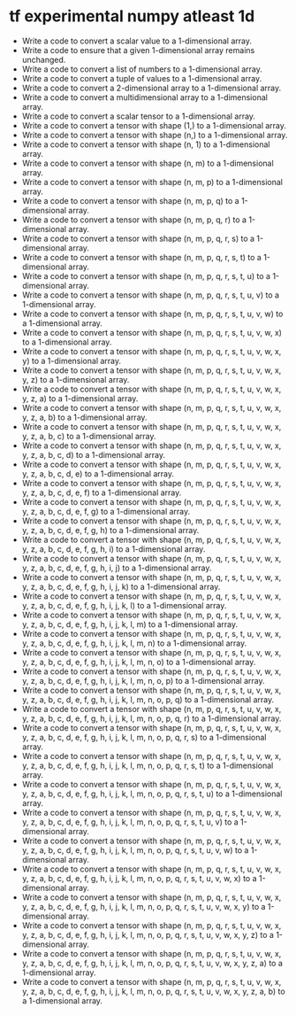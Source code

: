 # tf experimental numpy atleast 1d

- Write a code to convert a scalar value to a 1-dimensional array.
- Write a code to ensure that a given 1-dimensional array remains unchanged.
- Write a code to convert a list of numbers to a 1-dimensional array.
- Write a code to convert a tuple of values to a 1-dimensional array.
- Write a code to convert a 2-dimensional array to a 1-dimensional array.
- Write a code to convert a multidimensional array to a 1-dimensional array.
- Write a code to convert a scalar tensor to a 1-dimensional array.
- Write a code to convert a tensor with shape (1,) to a 1-dimensional array.
- Write a code to convert a tensor with shape (n,) to a 1-dimensional array.
- Write a code to convert a tensor with shape (n, 1) to a 1-dimensional array.
- Write a code to convert a tensor with shape (n, m) to a 1-dimensional array.
- Write a code to convert a tensor with shape (n, m, p) to a 1-dimensional array.
- Write a code to convert a tensor with shape (n, m, p, q) to a 1-dimensional array.
- Write a code to convert a tensor with shape (n, m, p, q, r) to a 1-dimensional array.
- Write a code to convert a tensor with shape (n, m, p, q, r, s) to a 1-dimensional array.
- Write a code to convert a tensor with shape (n, m, p, q, r, s, t) to a 1-dimensional array.
- Write a code to convert a tensor with shape (n, m, p, q, r, s, t, u) to a 1-dimensional array.
- Write a code to convert a tensor with shape (n, m, p, q, r, s, t, u, v) to a 1-dimensional array.
- Write a code to convert a tensor with shape (n, m, p, q, r, s, t, u, v, w) to a 1-dimensional array.
- Write a code to convert a tensor with shape (n, m, p, q, r, s, t, u, v, w, x) to a 1-dimensional array.
- Write a code to convert a tensor with shape (n, m, p, q, r, s, t, u, v, w, x, y) to a 1-dimensional array.
- Write a code to convert a tensor with shape (n, m, p, q, r, s, t, u, v, w, x, y, z) to a 1-dimensional array.
- Write a code to convert a tensor with shape (n, m, p, q, r, s, t, u, v, w, x, y, z, a) to a 1-dimensional array.
- Write a code to convert a tensor with shape (n, m, p, q, r, s, t, u, v, w, x, y, z, a, b) to a 1-dimensional array.
- Write a code to convert a tensor with shape (n, m, p, q, r, s, t, u, v, w, x, y, z, a, b, c) to a 1-dimensional array.
- Write a code to convert a tensor with shape (n, m, p, q, r, s, t, u, v, w, x, y, z, a, b, c, d) to a 1-dimensional array.
- Write a code to convert a tensor with shape (n, m, p, q, r, s, t, u, v, w, x, y, z, a, b, c, d, e) to a 1-dimensional array.
- Write a code to convert a tensor with shape (n, m, p, q, r, s, t, u, v, w, x, y, z, a, b, c, d, e, f) to a 1-dimensional array.
- Write a code to convert a tensor with shape (n, m, p, q, r, s, t, u, v, w, x, y, z, a, b, c, d, e, f, g) to a 1-dimensional array.
- Write a code to convert a tensor with shape (n, m, p, q, r, s, t, u, v, w, x, y, z, a, b, c, d, e, f, g, h) to a 1-dimensional array.
- Write a code to convert a tensor with shape (n, m, p, q, r, s, t, u, v, w, x, y, z, a, b, c, d, e, f, g, h, i) to a 1-dimensional array.
- Write a code to convert a tensor with shape (n, m, p, q, r, s, t, u, v, w, x, y, z, a, b, c, d, e, f, g, h, i, j) to a 1-dimensional array.
- Write a code to convert a tensor with shape (n, m, p, q, r, s, t, u, v, w, x, y, z, a, b, c, d, e, f, g, h, i, j, k) to a 1-dimensional array.
- Write a code to convert a tensor with shape (n, m, p, q, r, s, t, u, v, w, x, y, z, a, b, c, d, e, f, g, h, i, j, k, l) to a 1-dimensional array.
- Write a code to convert a tensor with shape (n, m, p, q, r, s, t, u, v, w, x, y, z, a, b, c, d, e, f, g, h, i, j, k, l, m) to a 1-dimensional array.
- Write a code to convert a tensor with shape (n, m, p, q, r, s, t, u, v, w, x, y, z, a, b, c, d, e, f, g, h, i, j, k, l, m, n) to a 1-dimensional array.
- Write a code to convert a tensor with shape (n, m, p, q, r, s, t, u, v, w, x, y, z, a, b, c, d, e, f, g, h, i, j, k, l, m, n, o) to a 1-dimensional array.
- Write a code to convert a tensor with shape (n, m, p, q, r, s, t, u, v, w, x, y, z, a, b, c, d, e, f, g, h, i, j, k, l, m, n, o, p) to a 1-dimensional array.
- Write a code to convert a tensor with shape (n, m, p, q, r, s, t, u, v, w, x, y, z, a, b, c, d, e, f, g, h, i, j, k, l, m, n, o, p, q) to a 1-dimensional array.
- Write a code to convert a tensor with shape (n, m, p, q, r, s, t, u, v, w, x, y, z, a, b, c, d, e, f, g, h, i, j, k, l, m, n, o, p, q, r) to a 1-dimensional array.
- Write a code to convert a tensor with shape (n, m, p, q, r, s, t, u, v, w, x, y, z, a, b, c, d, e, f, g, h, i, j, k, l, m, n, o, p, q, r, s) to a 1-dimensional array.
- Write a code to convert a tensor with shape (n, m, p, q, r, s, t, u, v, w, x, y, z, a, b, c, d, e, f, g, h, i, j, k, l, m, n, o, p, q, r, s, t) to a 1-dimensional array.
- Write a code to convert a tensor with shape (n, m, p, q, r, s, t, u, v, w, x, y, z, a, b, c, d, e, f, g, h, i, j, k, l, m, n, o, p, q, r, s, t, u) to a 1-dimensional array.
- Write a code to convert a tensor with shape (n, m, p, q, r, s, t, u, v, w, x, y, z, a, b, c, d, e, f, g, h, i, j, k, l, m, n, o, p, q, r, s, t, u, v) to a 1-dimensional array.
- Write a code to convert a tensor with shape (n, m, p, q, r, s, t, u, v, w, x, y, z, a, b, c, d, e, f, g, h, i, j, k, l, m, n, o, p, q, r, s, t, u, v, w) to a 1-dimensional array.
- Write a code to convert a tensor with shape (n, m, p, q, r, s, t, u, v, w, x, y, z, a, b, c, d, e, f, g, h, i, j, k, l, m, n, o, p, q, r, s, t, u, v, w, x) to a 1-dimensional array.
- Write a code to convert a tensor with shape (n, m, p, q, r, s, t, u, v, w, x, y, z, a, b, c, d, e, f, g, h, i, j, k, l, m, n, o, p, q, r, s, t, u, v, w, x, y) to a 1-dimensional array.
- Write a code to convert a tensor with shape (n, m, p, q, r, s, t, u, v, w, x, y, z, a, b, c, d, e, f, g, h, i, j, k, l, m, n, o, p, q, r, s, t, u, v, w, x, y, z) to a 1-dimensional array.
- Write a code to convert a tensor with shape (n, m, p, q, r, s, t, u, v, w, x, y, z, a, b, c, d, e, f, g, h, i, j, k, l, m, n, o, p, q, r, s, t, u, v, w, x, y, z, a) to a 1-dimensional array.
- Write a code to convert a tensor with shape (n, m, p, q, r, s, t, u, v, w, x, y, z, a, b, c, d, e, f, g, h, i, j, k, l, m, n, o, p, q, r, s, t, u, v, w, x, y, z, a, b) to a 1-dimensional array.